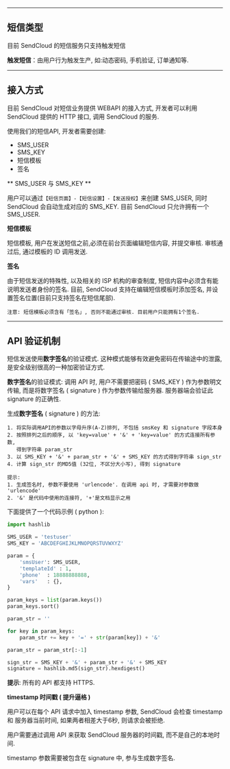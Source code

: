 - - - 
    
## 短信类型

目前 SendCloud 的短信服务只支持触发短信
    
**触发短信**：由用户行为触发生产, 如:动态密码, 手机验证, 订单通知等.

- - -  
## 接入方式    
     
目前 SendCloud 对短信业务提供 WEBAPI 的接入方式, 开发者可以利用 SendCloud 提供的 HTTP 接口, 调用 SendCloud 的服务. 

使用我们的短信API, 开发者需要创建:

* SMS_USER 
* SMS_KEY
* 短信模板
* 签名
    
** SMS_USER 与 SMS_KEY **

用户可以通过`【短信页面】-【短信设置】-【发送授权】`来创建 SMS_USER, 同时 SendCloud 会自动生成对应的 SMS_KEY. 目前 SendCloud 只允许拥有一个 SMS_USER.

**短信模板**
    
短信模板, 用户在发送短信之前,必须在前台页面编辑短信内容, 并提交审核. 审核通过后, 通过模板的 ID 调用发送. 
    
**签名**
    
由于短信发送的特殊性, 以及相关的 ISP 机构的审查制度, 短信内容中必须含有能说明发送者身份的签名. 目前, SendCloud 支持在编辑短信模板时添加签名, 并设置签名位置(目前只支持签名在短信尾部).

`
注意:
短信模板必须含有「签名」, 否则不能通过审核. 目前用户只能拥有1个签名.
`
- - -

## API 验证机制

短信发送使用**数字签名**的验证模式. 这种模式能够有效避免密码在传输途中的泄露, 是安全级别很高的一种加密验证方式.

**数字签名**的验证模式: 调用 API 时, 用户不需要把密码 ( SMS_KEY ) 作为参数明文传输, 而是将数字签名 ( signature ) 作为参数传输给服务器. 服务器端会验证此 signature 的正确性.

生成**数字签名** ( signature ) 的方法: 
```
1. 将实际调用API的参数以字母升序(A-Z)排列, 不包括 smsKey 和 signature 字段本身
2. 按照排列之后的顺序, 以 'key=value' + '&' + 'key=value' 的方式连接所有参数, 
   得到字符串 param_str
3. 以 SMS_KEY + '&' + param_str + '&' + SMS_KEY 的方式得到字符串 sign_str
4. 计算 sign_str 的MD5值 (32位, 不区分大小写), 得到 signature

提示:
1. 生成签名时, 参数不要使用 'urlencode'. 在调用 api 时, 才需要对参数做 'urlencode'
2. '&' 是代码中使用的连接符, '+'是文档显示之用

```

下面提供了一个代码示例 ( python ):

```python
import hashlib

SMS_USER = 'testuser'
SMS_KEY = 'ABCDEFGHIJKLMNOPQRSTUVWXYZ'

param = {
    'smsUser': SMS_USER,
    'templateId' : 1,
    'phone'  : 18888888888,
    'vars'   : {},
}

param_keys = list(param.keys())
param_keys.sort()

param_str = ''

for key in param_keys:
    param_str += key + '=' + str(param[key]) + '&'

param_str = param_str[:-1]

sign_str = SMS_KEY + '&' + param_str + '&' + SMS_KEY
signature = hashlib.md5(sign_str).hexdigest()
```

**提示**: 所有的 API 都支持 HTTPS. 

**timestamp 时间戳 ( 提升逼格 )**

用户可以在每个 API 请求中加入 timestamp 参数, SendCloud 会检查 timestamp 和 服务器当前时间, 如果两者相差大于6秒, 则请求会被拒绝.

用户需要通过调用 API 来获取 SendCloud 服务器的时间戳, 而不是自己的本地时间.

timestamp 参数需要被包含在 signature 中, 参与生成数字签名.


